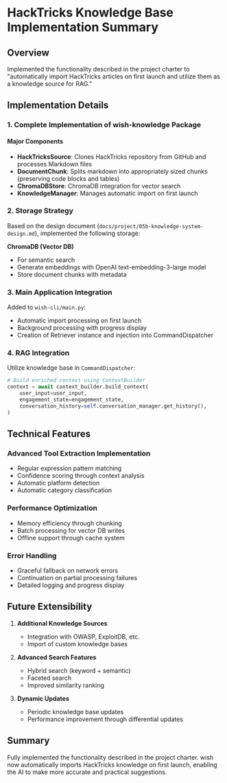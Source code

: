 # HackTricks Knowledge Base Implementation Summary

## Overview

Implemented the functionality described in the project charter to "automatically import HackTricks articles on first launch and utilize them as a knowledge source for RAG."

## Implementation Details

### 1. Complete Implementation of wish-knowledge Package

#### Major Components
- **HackTricksSource**: Clones HackTricks repository from GitHub and processes Markdown files
- **DocumentChunk**: Splits markdown into appropriately sized chunks (preserving code blocks and tables)
- **ChromaDBStore**: ChromaDB integration for vector search
- **KnowledgeManager**: Manages automatic import on first launch

### 2. Storage Strategy

Based on the design document (`docs/project/05b-knowledge-system-design.md`), implemented the following storage:

**ChromaDB (Vector DB)**
- For semantic search
- Generate embeddings with OpenAI text-embedding-3-large model
- Store document chunks with metadata

### 3. Main Application Integration

Added to `wish-cli/main.py`:
- Automatic import processing on first launch
- Background processing with progress display
- Creation of Retriever instance and injection into CommandDispatcher

### 4. RAG Integration

Utilize knowledge base in `CommandDispatcher`:
```python
# Build enriched context using ContextBuilder
context = await context_builder.build_context(
    user_input=user_input,
    engagement_state=engagement_state,
    conversation_history=self.conversation_manager.get_history(),
)
```

## Technical Features

### Advanced Tool Extraction Implementation
- Regular expression pattern matching
- Confidence scoring through context analysis
- Automatic platform detection
- Automatic category classification

### Performance Optimization
- Memory efficiency through chunking
- Batch processing for vector DB writes
- Offline support through cache system

### Error Handling
- Graceful fallback on network errors
- Continuation on partial processing failures
- Detailed logging and progress display

## Future Extensibility

1. **Additional Knowledge Sources**
   - Integration with OWASP, ExploitDB, etc.
   - Import of custom knowledge bases

2. **Advanced Search Features**
   - Hybrid search (keyword + semantic)
   - Faceted search
   - Improved similarity ranking

3. **Dynamic Updates**
   - Periodic knowledge base updates
   - Performance improvement through differential updates

## Summary

Fully implemented the functionality described in the project charter. wish now automatically imports HackTricks knowledge on first launch, enabling the AI to make more accurate and practical suggestions.